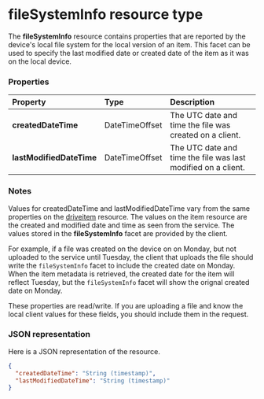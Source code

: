 # fileSystemInfo resource type

The **fileSystemInfo** resource contains properties that are reported by the
device's local file system for the local version of an item. This facet can be used to specify the last modified date or created date of the item as it was on the local device.


### Properties

| Property                 | Type                      | Description                                                   |
|:-------------------------|:--------------------------|:--------------------------------------------------------------|
| **createdDateTime**      | DateTimeOffset | The UTC date and time the file was created on a client.       |
| **lastModifiedDateTime** | DateTimeOffset | The UTC date and time the file was last modified on a client. |

### Notes
Values for createdDateTime and lastModifiedDateTime vary from the same
properties on the [driveitem](driveitem.md) resource. The values on the item
resource are the created and modified date and time as seen from the service.
The values stored in the **fileSystemInfo** facet are provided by the client.

For example, if a file was created on the device on on Monday, but not uploaded to the service until Tuesday, the client that uploads the file should write the `fileSystemInfo` facet to include the created date on Monday. When the item metadata is retrieved, the created date for the item will reflect Tuesday, but the `fileSystemInfo` facet will show the orignal created date on Monday.

These properties are read/write. If you are uploading a file and know the
local client values for these fields, you should include them in the request.

### JSON representation

Here is a JSON representation of the resource.

<!-- {
  "blockType": "resource",
  "optionalProperties": [

  ],
  "@odata.type": "microsoft.graph.fileSystemInfo"
}-->

```json
{
  "createdDateTime": "String (timestamp)",
  "lastModifiedDateTime": "String (timestamp)"
}

```


<!-- uuid: 8fcb5dbc-d5aa-4681-8e31-b001d5168d79
2015-10-25 14:57:30 UTC -->
<!-- {
  "type": "#page.annotation",
  "description": "fileSystemInfo resource",
  "keywords": "",
  "section": "documentation",
  "tocPath": ""
}-->
